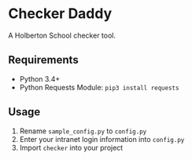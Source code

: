 # Checker Daddy
A Holberton School checker tool.

## Requirements
* Python 3.4+
* Python Requests Module: `pip3 install requests`

## Usage
1. Rename `sample_config.py` to `config.py`
2. Enter your intranet login information into `config.py`
3. Import `checker` into your project
